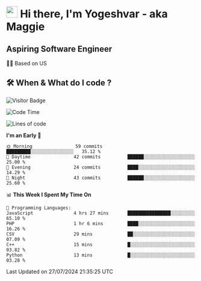 <h1><img src="https://emojis.slackmojis.com/emojis/images/1531849430/4246/blob-sunglasses.gif?1531849430" width="30"/> Hi there, I'm Yogeshvar - aka Maggie</h1>

## Aspiring Software Engineer
🏂🏻  Based on US 

## 🛠 When & What do I code ?  

![Visitor Badge](https://visitor-badge.feriirawann.repl.co?username=yogeshvar&repo=yogeshvar&label=Visitors&style=plastic&color=%23457BFF&contentType=svg)

<!--START_SECTION:waka-->
![Code Time](http://img.shields.io/badge/Code%20Time-2%2C916%20hrs%2028%20mins-blue)

![Lines of code](https://img.shields.io/badge/From%20Hello%20World%20I%27ve%20Written-270.3%20thousand%20lines%20of%20code-blue)

**I'm an Early 🐤** 

```text
🌞 Morning                59 commits          █████████░░░░░░░░░░░░░░░░   35.12 % 
🌆 Daytime                42 commits          ██████░░░░░░░░░░░░░░░░░░░   25.00 % 
🌃 Evening                24 commits          ████░░░░░░░░░░░░░░░░░░░░░   14.29 % 
🌙 Night                  43 commits          ██████░░░░░░░░░░░░░░░░░░░   25.60 % 
```


📊 **This Week I Spent My Time On** 

```text
💬 Programming Languages: 
JavaScript               4 hrs 27 mins       ████████████████░░░░░░░░░   65.10 % 
PHP                      1 hr 6 mins         ████░░░░░░░░░░░░░░░░░░░░░   16.26 % 
CSV                      29 mins             ██░░░░░░░░░░░░░░░░░░░░░░░   07.09 % 
C++                      15 mins             █░░░░░░░░░░░░░░░░░░░░░░░░   03.82 % 
Python                   13 mins             █░░░░░░░░░░░░░░░░░░░░░░░░   03.28 % 
```


 Last Updated on 27/07/2024 21:35:25 UTC
<!--END_SECTION:waka-->
